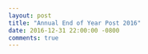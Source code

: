 ```yaml
---
layout: post
title: "Annual End of Year Post 2016"
date: 2016-12-31 22:00:00 -0800
comments: true
---
```

